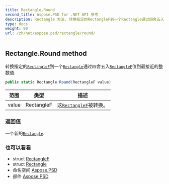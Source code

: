 ```yaml
---
title: Rectangle.Round
second_title: Aspose.PSD for .NET API 参考
description: Rectangle 方法. 转换指定的RectangleF到一个Rectangle通过四舍五入RectangleF值到最接近的整数值.
type: docs
weight: 80
url: /zh/net/aspose.psd/rectangle/round/
---
```

## Rectangle.Round method

转换指定的[`RectangleF`](../../rectanglef/)到一个[`Rectangle`](../)通过四舍五入[`RectangleF`](../../rectanglef/)值到最接近的整数值.

```csharp
public static Rectangle Round(RectangleF value)
```

| 范围 | 类型 | 描述 |
| --- | --- | --- |
| value | RectangleF | 这[`RectangleF`](../../rectanglef/)被转换。 |

### 返回值

一个新的[`Rectangle`](../).

### 也可以看看

* struct [RectangleF](../../rectanglef/)
* struct [Rectangle](../)
* 命名空间 [Aspose.PSD](../../rectangle/)
* 部件 [Aspose.PSD](../../../)



